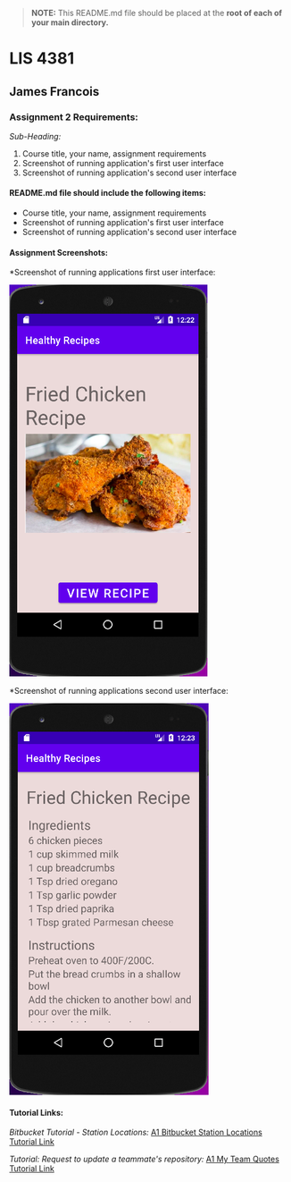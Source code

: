 > **NOTE:** This README.md file should be placed at the **root of each of your main directory.**

# LIS 4381 

## James Francois

### Assignment 2 Requirements:

*Sub-Heading:*

1. Course title, your name, assignment requirements 
2. Screenshot of running application's first user interface
3. Screenshot of running application's second user interface

#### README.md file should include the following items:

* Course title, your name, assignment requirements 
* Screenshot of running application's first user interface
* Screenshot of running application's second user interface

#### Assignment Screenshots:

*Screenshot of running applications first user interface:

![First user interface Screenshot](img/First.png)

*Screenshot of running applications second user interface:

![Second user interface Screenshot](img/Second.png)


#### Tutorial Links:

*Bitbucket Tutorial - Station Locations:*
[A1 Bitbucket Station Locations Tutorial Link](https://bitbucket.org/username/bitbucketstationlocations/ "Bitbucket Station Locations")

*Tutorial: Request to update a teammate's repository:*
[A1 My Team Quotes Tutorial Link](https://bitbucket.org/username/myteamquotes/ "My Team Quotes Tutorial")